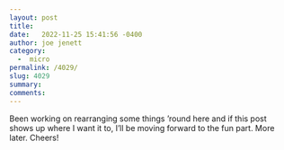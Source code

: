```yaml
---
layout: post
title:  
date:   2022-11-25 15:41:56 -0400
author: joe jenett
category:
  -  micro
permalink: /4029/
slug: 4029
summary:
comments: 
---
```

Been working on rearranging some things ’round here and if this post shows up where I want it to, I’ll be moving forward to the fun part. More later. Cheers!



<a href="https://brid.gy/publish/mastodon"></a>